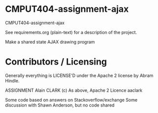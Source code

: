 CMPUT404-assignment-ajax
==============================

CMPUT404-assignment-ajax

See requirements.org (plain-text) for a description of the project.

Make a shared state AJAX drawing program

Contributors / Licensing
========================

Generally everything is LICENSE'D under the Apache 2 license by Abram Hindle.

ASSIGNMENT
Alain CLARK (c) As above, Apache 2 Licence
aaclark

Some code based on answers on Stackoverflow/exchange
Some discussion with Shawn Anderson, but no code shared
